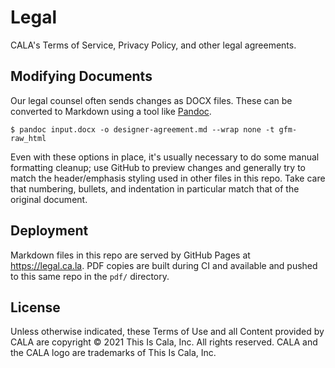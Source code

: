 # Legal

CALA's Terms of Service, Privacy Policy, and other legal agreements.

## Modifying Documents

Our legal counsel often sends changes as DOCX files. These can be converted to
Markdown using a tool like [Pandoc](https://pandoc.org/).

```
$ pandoc input.docx -o designer-agreement.md --wrap none -t gfm-raw_html
```

Even with these options in place, it's usually necessary to do some manual
formatting cleanup; use GitHub to preview changes and generally try to match the
header/emphasis styling used in other files in this repo. Take care that
numbering, bullets, and indentation in particular match that of the original
document.

## Deployment

Markdown files in this repo are served by GitHub Pages at https://legal.ca.la.
PDF copies are built during CI and available and pushed to this same repo in the
`pdf/` directory.

## License

Unless otherwise indicated, these Terms of Use and all Content provided by CALA
are copyright © 2021 This Is Cala, Inc. All rights reserved. CALA and the CALA
logo are trademarks of This Is Cala, Inc.
